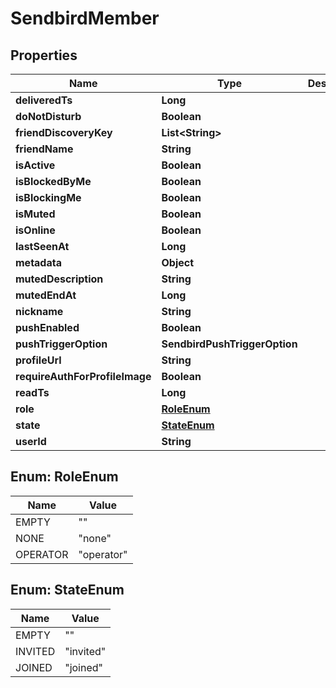 

# SendbirdMember


## Properties

| Name | Type | Description | Notes |
|------------ | ------------- | ------------- | -------------|
|**deliveredTs** | **Long** |  |  [optional] |
|**doNotDisturb** | **Boolean** |  |  [optional] |
|**friendDiscoveryKey** | **List&lt;String&gt;** |  |  [optional] |
|**friendName** | **String** |  |  [optional] |
|**isActive** | **Boolean** |  |  [optional] |
|**isBlockedByMe** | **Boolean** |  |  [optional] |
|**isBlockingMe** | **Boolean** |  |  [optional] |
|**isMuted** | **Boolean** |  |  [optional] |
|**isOnline** | **Boolean** |  |  [optional] |
|**lastSeenAt** | **Long** |  |  [optional] |
|**metadata** | **Object** |  |  [optional] |
|**mutedDescription** | **String** |  |  [optional] |
|**mutedEndAt** | **Long** |  |  [optional] |
|**nickname** | **String** |  |  [optional] |
|**pushEnabled** | **Boolean** |  |  [optional] |
|**pushTriggerOption** | **SendbirdPushTriggerOption** |  |  [optional] |
|**profileUrl** | **String** |  |  [optional] |
|**requireAuthForProfileImage** | **Boolean** |  |  [optional] |
|**readTs** | **Long** |  |  [optional] |
|**role** | [**RoleEnum**](#RoleEnum) |  |  [optional] |
|**state** | [**StateEnum**](#StateEnum) |  |  [optional] |
|**userId** | **String** |  |  |



## Enum: RoleEnum

| Name | Value |
|---- | -----|
| EMPTY | &quot;&quot; |
| NONE | &quot;none&quot; |
| OPERATOR | &quot;operator&quot; |



## Enum: StateEnum

| Name | Value |
|---- | -----|
| EMPTY | &quot;&quot; |
| INVITED | &quot;invited&quot; |
| JOINED | &quot;joined&quot; |



